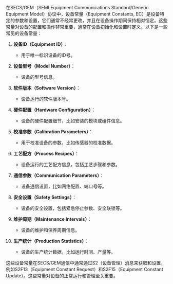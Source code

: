 

在SECS/GEM（SEMI Equipment Communications Standard/Generic Equipment Model）协议中，设备常量（Equipment Constants, EC）是设备特定的参数和设置，它们通常不经常更改，并且在设备操作期间保持相对恒定。这些常量对设备的配置和操作非常重要，通常在设备初始化和设置时定义。以下是一些常见的设备常量：

1. **设备ID（Equipment ID）**：
   - 用于唯一标识设备的ID号。

2. **设备型号（Model Number）**：
   - 设备的型号信息。

3. **软件版本（Software Version）**：
   - 设备运行的软件版本号。

4. **硬件配置（Hardware Configuration）**：
   - 设备的硬件配置细节，比如安装的模块或组件信息。

5. **校准参数（Calibration Parameters）**：
   - 用于校准设备的参数，比如传感器的校准数据。

6. **工艺配方（Process Recipes）**：
   - 设备运行的工艺配方信息，包括工艺步骤和参数。

7. **通信参数（Communication Parameters）**：
   - 设备通信设置，比如网络配置、端口号等。

8. **安全设置（Safety Settings）**：
   - 设备的安全设置，包括紧急停止参数、安全联锁等。

9. **维护周期（Maintenance Intervals）**：
   - 设备的维护和保养周期信息。

10. **生产统计（Production Statistics）**：
    - 设备的生产统计数据，比如运行时间、产量等。

这些设备常量在SECS/GEM通信中通常通过S2（设备管理）消息来获取和设置，例如S2F13（Equipment Constant Request）和S2F15（Equipment Constant Update）。这些常量对设备的正常运行和管理至关重要。